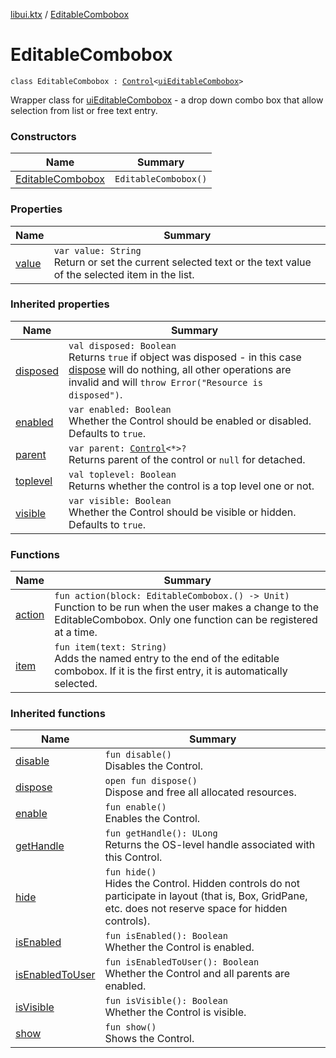[libui.ktx](../README.md) / [EditableCombobox](README.md)

# EditableCombobox

`class EditableCombobox : `[`Control`](../-control/README.md)`<`[`uiEditableCombobox`](../../libui/ui-editable-combobox.md)`>`

Wrapper class for [uiEditableCombobox](../../libui/ui-editable-combobox.md) -
a drop down combo box that allow selection from list or free text entry.

### Constructors

| Name | Summary |
|---|---|
| [EditableCombobox](-editable-combobox.md) | `EditableCombobox()` |

### Properties

| Name | Summary |
|---|---|
| [value](value.md) | `var value: String`<br>Return or set the current selected text or the text value of the selected item in the list. |

### Inherited properties

| Name | Summary |
|---|---|
| [disposed](../-disposable/disposed.md) | `val disposed: Boolean`<br>Returns `true` if object was disposed - in this case [dispose](../-disposable/dispose.md) will do nothing, all other operations are invalid and will `throw Error("Resource is disposed")`. |
| [enabled](../-control/enabled.md) | `var enabled: Boolean`<br>Whether the Control should be enabled or disabled. Defaults to `true`. |
| [parent](../-control/parent.md) | `var parent: `[`Control`](../-control/README.md)`<*>?`<br>Returns parent of the control or `null` for detached. |
| [toplevel](../-control/toplevel.md) | `val toplevel: Boolean`<br>Returns whether the control is a top level one or not. |
| [visible](../-control/visible.md) | `var visible: Boolean`<br>Whether the Control should be visible or hidden. Defaults to `true`. |

### Functions

| Name | Summary |
|---|---|
| [action](action.md) | `fun action(block: EditableCombobox.() -> Unit)`<br>Function to be run when the user makes a change to the EditableCombobox. Only one function can be registered at a time. |
| [item](item.md) | `fun item(text: String)`<br>Adds the named entry to the end of the editable combobox. If it is the first entry, it is automatically selected. |

### Inherited functions

| Name | Summary |
|---|---|
| [disable](../-control/disable.md) | `fun disable()`<br>Disables the Control. |
| [dispose](../-control/dispose.md) | `open fun dispose()`<br>Dispose and free all allocated resources. |
| [enable](../-control/enable.md) | `fun enable()`<br>Enables the Control. |
| [getHandle](../-control/get-handle.md) | `fun getHandle(): ULong`<br>Returns the OS-level handle associated with this Control. |
| [hide](../-control/hide.md) | `fun hide()`<br>Hides the Control. Hidden controls do not participate in layout (that is, Box, GridPane, etc. does not reserve space for hidden controls). |
| [isEnabled](../-control/is-enabled.md) | `fun isEnabled(): Boolean`<br>Whether the Control is enabled. |
| [isEnabledToUser](../-control/is-enabled-to-user.md) | `fun isEnabledToUser(): Boolean`<br>Whether the Control and all parents are enabled. |
| [isVisible](../-control/is-visible.md) | `fun isVisible(): Boolean`<br>Whether the Control is visible. |
| [show](../-control/show.md) | `fun show()`<br>Shows the Control. |
